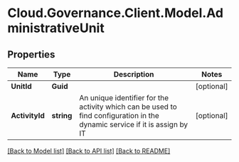 # Cloud.Governance.Client.Model.AdministrativeUnit
## Properties

Name | Type | Description | Notes
------------ | ------------- | ------------- | -------------
**UnitId** | **Guid** |  | [optional] 
**ActivityId** | **string** | An unique identifier for the activity which can be used to find configuration in the dynamic service if it is assign by IT | [optional] 

[[Back to Model list]](../README.md#documentation-for-models) [[Back to API list]](../README.md#documentation-for-api-endpoints) [[Back to README]](../README.md)


